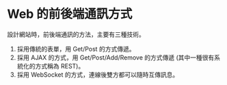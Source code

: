 # Web 的前後端通訊方式

設計網站時，前後端通訊的方法，主要有三種技術。

1. 採用傳統的表單，用 Get/Post 的方式傳遞。
2. 採用 AJAX 的方式，用 Get/Post/Add/Remove 的方式傳遞 (其中一種很有系統化的方式稱為 REST)。
3. 採用 WebSocket 的方式，連線後雙方都可以隨時互傳訊息。